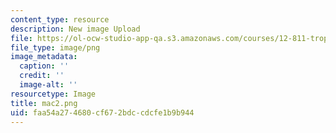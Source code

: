 ```yaml
---
content_type: resource
description: New image Upload
file: https://ol-ocw-studio-app-qa.s3.amazonaws.com/courses/12-811-tropical-meteorology-spring-2011/faa54a274680cf672bdccdcfe1b9b944_mac2.png
file_type: image/png
image_metadata:
  caption: ''
  credit: ''
  image-alt: ''
resourcetype: Image
title: mac2.png
uid: faa54a27-4680-cf67-2bdc-cdcfe1b9b944
---
```

